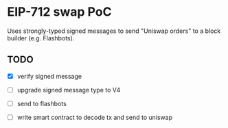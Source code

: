 # EIP-712 swap PoC

Uses strongly-typed signed messages to send "Uniswap orders" to a block builder (e.g. Flashbots).

## TODO

- [x] verify signed message
- [ ] upgrade signed message type to V4
- [ ] send to flashbots
- [ ] write smart contract to decode tx and send to uniswap


